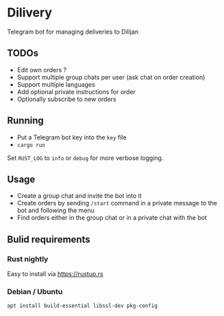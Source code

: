 # Dilivery
Telegram bot for managing deliveries to Dilijan

## TODOs
 - Edit own orders ?
 - Support multiple group chats per user (ask chat on order creation)
 - Support multiple languages
 - Add optional private instructions for order
 - Optionally subscribe to new orders

## Running
- Put a Telegram bot key into the `key` file
- `cargo run`

Set `RUST_LOG` to `info` or `debug` for more verbose logging.

## Usage
 - Create a group chat and invite the bot into it
 - Create orders by sending `/start` command in a private message to the bot
   and following the menu
- Find orders either in the group chat or in a private chat with the bot

## Bulid requirements
### Rust nightly
Easy to install via https://rustup.rs

### Debian / Ubuntu
```sh
apt install build-essential libssl-dev pkg-config
```
